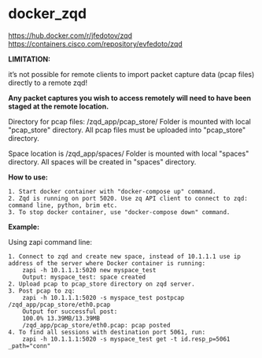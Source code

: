 # docker_zqd
https://hub.docker.com/r/jfedotov/zqd
https://containers.cisco.com/repository/evfedoto/zqd

**LIMITATION:**

it’s not possible for remote clients to import packet capture data (pcap files) directly to a remote zqd!

**Any packet captures you wish to access remotely will need to have been staged at the remote location.**

Directory for pcap files: /zqd_app/pcap_store/ Folder is mounted with local "pcap_store" directory. All pcap files must be uploaded into "pcap_store" directory. 

Space location is /zqd_app/spaces/ Folder is mounted with local "spaces" directory. All spaces will be created in "spaces" directory.

**How to use:**

    1. Start docker container with "docker-compose up" command.
    2. Zqd is running on port 5020. Use zq API client to connect to zqd: command line, python, brim etc.
    3. To stop docker container, use "docker-compose down" command.

**Example:**

Using zapi command line:

    1. Connect to zqd and create new space, instead of 10.1.1.1 use ip address of the server where Docker container is running:        
        zapi -h 10.1.1.1:5020 new myspace_test
        Output: myspace_test: space created
    2. Upload pcap to pcap_store directory on zqd server.
    3. Post pcap to zq:
        zapi -h 10.1.1.1:5020 -s myspace_test postpcap /zqd_app/pcap_store/eth0.pcap
        Output for successful post: 
        100.0% 13.39MB/13.39MB
        /zqd_app/pcap_store/eth0.pcap: pcap posted
    4. To find all sessions with destination port 5061, run:
        zapi -h 10.1.1.1:5020 -s myspace_test get -t id.resp_p=5061 _path="conn"
